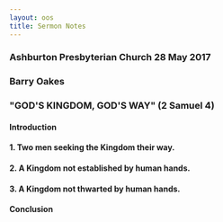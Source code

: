 ```yaml
---
layout: oos
title: Sermon Notes
---
```

### Ashburton Presbyterian Church 28 May 2017

### Barry Oakes

### "GOD'S KINGDOM, GOD'S WAY" (2 Samuel 4)

#### Introduction

#### 1. Two men seeking the Kingdom their way.

#### 2. A Kingdom not established by human hands.

#### 3. A Kingdom not thwarted by human hands.

#### Conclusion
